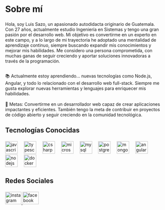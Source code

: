 <h1 align="left">Sobre mí</h1>

###

<p align="left">Hola, soy Luis Sazo, un apasionado autodidacta originario de Guatemala. Con 27 años, actualmente estudio Ingeniería en Sistemas y tengo una gran pasión por el desarrollo web. Mi objetivo es convertirme en un experto en este campo, y a lo largo de mi trayectoria he adoptado una mentalidad de aprendizaje continuo, siempre buscando expandir mis conocimientos y mejorar mis habilidades. Me considero una persona comprometida, con muchas ganas de seguir creciendo y aportar soluciones innovadoras a través de la programación.</p>

###

<h2 align="left"></h2>

###

<p align="left">📚 Actualmente estoy aprendiendo... nuevas tecnologías como Node.js, Angular, y todo lo relacionado con el desarrollo web full-stack. Siempre me gusta explorar nuevas herramientas y lenguajes para enriquecer mis habilidades.<br><br>🎯 Metas: Convertirme en un desarrollador web capaz de crear aplicaciones impactantes y eficientes. También tengo la meta de contribuir en proyectos de código abierto y seguir creciendo en la comunidad tecnológica.</p>

###

<h2 align="left">Tecnologías Conocidas</h2>

###

<div align="left">
  <img src="https://cdn.jsdelivr.net/gh/devicons/devicon/icons/javascript/javascript-original.svg" height="40" alt="javascript logo"  />
  <img width="12" />
  <img src="https://cdn.jsdelivr.net/gh/devicons/devicon/icons/typescript/typescript-original.svg" height="40" alt="typescript logo"  />
  <img width="12" />
  <img src="https://cdn.jsdelivr.net/gh/devicons/devicon/icons/csharp/csharp-original.svg" height="40" alt="csharp logo"  />
  <img width="12" />
  <img src="https://cdn.jsdelivr.net/gh/devicons/devicon/icons/microsoftsqlserver/microsoftsqlserver-plain.svg" height="40" alt="microsoftsqlserver logo"  />
  <img width="12" />
  <img src="https://cdn.jsdelivr.net/gh/devicons/devicon/icons/mysql/mysql-original.svg" height="40" alt="mysql logo"  />
  <img width="12" />
  <img src="https://cdn.jsdelivr.net/gh/devicons/devicon/icons/postgresql/postgresql-original.svg" height="40" alt="postgresql logo"  />
  <img width="12" />
  <img src="https://cdn.jsdelivr.net/gh/devicons/devicon/icons/mongodb/mongodb-original.svg" height="40" alt="mongodb logo"  />
  <img width="12" />
  <img src="https://cdn.jsdelivr.net/gh/devicons/devicon/icons/angularjs/angularjs-original.svg" height="40" alt="angularjs logo"  />
  <img width="12" />
  <img src="https://cdn.jsdelivr.net/gh/devicons/devicon/icons/nodejs/nodejs-original.svg" height="40" alt="nodejs logo"  />
  <img width="12" />
  <img src="https://cdn.jsdelivr.net/gh/devicons/devicon/icons/docker/docker-original.svg" height="40" alt="docker logo"  />
</div>

###

<h2 align="left">Redes Sociales</h2>

###

<div align="left">
  <a href="instagram.com/enriqueszrosales/">
  <img src="https://raw.githubusercontent.com/maurodesouza/profile-readme-generator/master/src/assets/icons/social/instagram/default.svg" width="52" height="40" alt="instagram logo"  />
  </a>
  <a href="https://www.facebook.com/share/1Ut1UzgJBw/">
  <img src="https://raw.githubusercontent.com/maurodesouza/profile-readme-generator/master/src/assets/icons/social/facebook/default.svg" width="52" height="40" alt="facebook logo"  />
  </a>
</div>

###

